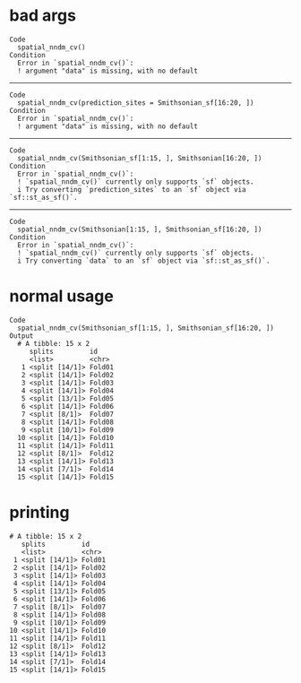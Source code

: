 # bad args

    Code
      spatial_nndm_cv()
    Condition
      Error in `spatial_nndm_cv()`:
      ! argument "data" is missing, with no default

---

    Code
      spatial_nndm_cv(prediction_sites = Smithsonian_sf[16:20, ])
    Condition
      Error in `spatial_nndm_cv()`:
      ! argument "data" is missing, with no default

---

    Code
      spatial_nndm_cv(Smithsonian_sf[1:15, ], Smithsonian[16:20, ])
    Condition
      Error in `spatial_nndm_cv()`:
      ! `spatial_nndm_cv()` currently only supports `sf` objects.
      i Try converting `prediction_sites` to an `sf` object via `sf::st_as_sf()`.

---

    Code
      spatial_nndm_cv(Smithsonian[1:15, ], Smithsonian_sf[16:20, ])
    Condition
      Error in `spatial_nndm_cv()`:
      ! `spatial_nndm_cv()` currently only supports `sf` objects.
      i Try converting `data` to an `sf` object via `sf::st_as_sf()`.

# normal usage

    Code
      spatial_nndm_cv(Smithsonian_sf[1:15, ], Smithsonian_sf[16:20, ])
    Output
      # A tibble: 15 x 2
         splits         id    
         <list>         <chr> 
       1 <split [14/1]> Fold01
       2 <split [14/1]> Fold02
       3 <split [14/1]> Fold03
       4 <split [14/1]> Fold04
       5 <split [13/1]> Fold05
       6 <split [14/1]> Fold06
       7 <split [8/1]>  Fold07
       8 <split [14/1]> Fold08
       9 <split [10/1]> Fold09
      10 <split [14/1]> Fold10
      11 <split [14/1]> Fold11
      12 <split [8/1]>  Fold12
      13 <split [14/1]> Fold13
      14 <split [7/1]>  Fold14
      15 <split [14/1]> Fold15

# printing

    # A tibble: 15 x 2
       splits         id    
       <list>         <chr> 
     1 <split [14/1]> Fold01
     2 <split [14/1]> Fold02
     3 <split [14/1]> Fold03
     4 <split [14/1]> Fold04
     5 <split [13/1]> Fold05
     6 <split [14/1]> Fold06
     7 <split [8/1]>  Fold07
     8 <split [14/1]> Fold08
     9 <split [10/1]> Fold09
    10 <split [14/1]> Fold10
    11 <split [14/1]> Fold11
    12 <split [8/1]>  Fold12
    13 <split [14/1]> Fold13
    14 <split [7/1]>  Fold14
    15 <split [14/1]> Fold15


